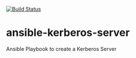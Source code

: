 [![Build Status](https://travis-ci.org/AlberTajuelo/ansible-kerberos-server.svg?branch=master)](https://travis-ci.org/AlberTajuelo/ansible-kerberos-server)

# ansible-kerberos-server
Ansible Playbook to create a Kerberos Server
